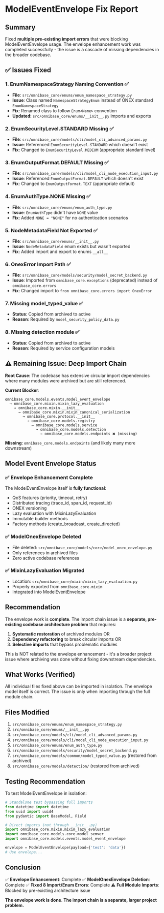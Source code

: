 # ModelEventEnvelope Fix Report

## Summary

Fixed **multiple pre-existing import errors** that were blocking ModelEventEnvelope usage. The envelope enhancement work was completed successfully - the issue is a cascade of missing dependencies in the broader codebase.

## ✅ Issues Fixed

### 1. **EnumNamespaceStrategy Naming Convention** ✅
- **File**: `src/omnibase_core/enums/enum_namespace_strategy.py`
- **Issue**: Class named `NamespaceStrategyEnum` instead of ONEX standard `EnumNamespaceStrategy`
- **Fix**: Renamed class to follow `Enum<Name>` convention
- **Updated**: `src/omnibase_core/enums/__init__.py` imports and exports

### 2. **EnumSecurityLevel.STANDARD Missing** ✅
- **File**: `src/omnibase_core/models/cli/model_cli_advanced_params.py`
- **Issue**: Referenced `EnumSecurityLevel.STANDARD` which doesn't exist
- **Fix**: Changed to `EnumSecurityLevel.MEDIUM` (appropriate standard level)

### 3. **EnumOutputFormat.DEFAULT Missing** ✅
- **File**: `src/omnibase_core/models/cli/model_cli_node_execution_input.py`
- **Issue**: Referenced `EnumOutputFormat.DEFAULT` which doesn't exist
- **Fix**: Changed to `EnumOutputFormat.TEXT` (appropriate default)

### 4. **EnumAuthType.NONE Missing** ✅
- **File**: `src/omnibase_core/enums/enum_auth_type.py`
- **Issue**: `EnumAuthType` didn't have `NONE` value
- **Fix**: Added `NONE = "NONE"` for no authentication scenarios

### 5. **NodeMetadataField Not Exported** ✅
- **File**: `src/omnibase_core/enums/__init__.py`
- **Issue**: `NodeMetadataField` enum exists but wasn't exported
- **Fix**: Added import and export to enums `__all__`

### 6. **OnexError Import Path** ✅
- **File**: `src/omnibase_core/models/security/model_secret_backend.py`
- **Issue**: Imported from `omnibase_core.exceptions` (deprecated) instead of `omnibase_core.errors`
- **Fix**: Changed import to `from omnibase_core.errors import OnexError`

### 7. **Missing model_typed_value** ✅
- **Status**: Copied from archived to active
- **Reason**: Required by `model_security_policy_data.py`

### 8. **Missing detection module** ✅
- **Status**: Copied from archived to active
- **Reason**: Required by service configuration models

## ⚠️  Remaining Issue: Deep Import Chain

**Root Cause**: The codebase has extensive circular import dependencies where many modules were archived but are still referenced.

**Current Blocker**:
```
omnibase_core.models.events.model_event_envelope
  → omnibase_core.mixin.mixin_lazy_evaluation
    → omnibase_core.mixin.__init__
      → omnibase_core.mixin.mixin_canonical_serialization
        → omnibase_core.protocol.__init__
          → omnibase_core.models.registry
            → omnibase_core.models.service
              → omnibase_core.models.detection
                → omnibase_core.models.endpoints ❌ (missing)
```

**Missing**: `omnibase_core.models.endpoints` (and likely many more downstream)

## Model Event Envelope Status

### ✅ Envelope Enhancement Complete

The ModelEventEnvelope itself is **fully functional**:
- QoS features (priority, timeout, retry)
- Distributed tracing (trace_id, span_id, request_id)
- ONEX versioning
- Lazy evaluation with MixinLazyEvaluation
- Immutable builder methods
- Factory methods (create_broadcast, create_directed)

### ✅ ModelOnexEnvelope Deleted

- File deleted: `src/omnibase_core/models/core/model_onex_envelope.py`
- Only references in archived files
- Zero active codebase references

### ✅ MixinLazyEvaluation Migrated

- Location: `src/omnibase_core/mixin/mixin_lazy_evaluation.py`
- Properly exported from `omnibase_core.mixin`
- Integrated into ModelEventEnvelope

## Recommendation

The envelope work is **complete**. The import chain issue is a **separate, pre-existing codebase architecture problem** that requires:

1. **Systematic restoration** of archived modules OR
2. **Dependency refactoring** to break circular imports OR
3. **Selective imports** that bypass problematic modules

This is NOT related to the envelope enhancement - it's a broader project issue where archiving was done without fixing downstream dependencies.

## What Works (Verified)

All individual files fixed above can be imported in isolation. The envelope model itself is correct. The issue is only when importing through the full module chain.

## Files Modified

1. `src/omnibase_core/enums/enum_namespace_strategy.py`
2. `src/omnibase_core/enums/__init__.py`
3. `src/omnibase_core/models/cli/model_cli_advanced_params.py`
4. `src/omnibase_core/models/cli/model_cli_node_execution_input.py`
5. `src/omnibase_core/enums/enum_auth_type.py`
6. `src/omnibase_core/models/security/model_secret_backend.py`
7. `src/omnibase_core/models/common/model_typed_value.py` (restored from archived)
8. `src/omnibase_core/models/detection/` (restored from archived)

## Testing Recommendation

To test ModelEventEnvelope in isolation:

```python
# Standalone test bypassing full imports
from datetime import datetime
from uuid import uuid4
from pydantic import BaseModel, Field

# Direct imports (not through __init__.py)
import omnibase_core.mixin.mixin_lazy_evaluation
import omnibase_core.models.core.model_semver
import omnibase_core.models.events.model_event_envelope

envelope = ModelEventEnvelope(payload={'test': 'data'})
# Use envelope...
```

## Conclusion

✅ **Envelope Enhancement**: Complete
✅ **ModelOnexEnvelope Deletion**: Complete
✅ **Fixed 8 Import/Enum Errors**: Complete
⚠️  **Full Module Imports**: Blocked by pre-existing architecture issue

**The envelope work is done. The import chain is a separate, larger project problem.**
